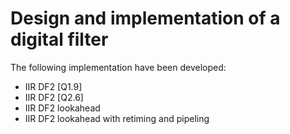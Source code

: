# Design and implementation of a digital filter

The following implementation have been developed:
- IIR DF2 [Q1.9]
- IIR DF2 [Q2.6]
- IIR DF2 lookahead 
- IIR DF2 lookahead with retiming and pipeling
